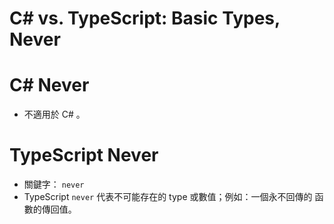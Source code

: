 # C# vs. TypeScript: Basic Types, Never


# C# Never

* 不適用於 C# 。


# TypeScript Never

* 關鍵字： `never`
* TypeScript `never`  代表不可能存在的 type 或數值；例如：一個永不回傳的
  函數的傳回值。
